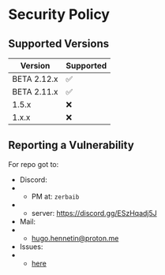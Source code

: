 # Security Policy

## Supported Versions

| Version | Supported          |
| ------- | ------------------ |
| BETA 2.12.x   | :white_check_mark: |
| BETA 2.11.x   | :white_check_mark: |
|  1.5.x  | :x:                      |
|  1.x.x  | :x:                      |

## Reporting a Vulnerability

For repo got to:
- Discord:
- - PM at: ``zerbaib``
- - server: https://discord.gg/ESzHqadj5J
- Mail:
- - hugo.hennetin@proton.me
- Issues:
- - [here](https://github.com/Zerbaib/ZerbaibDiscordBot/issues/new/choose)
